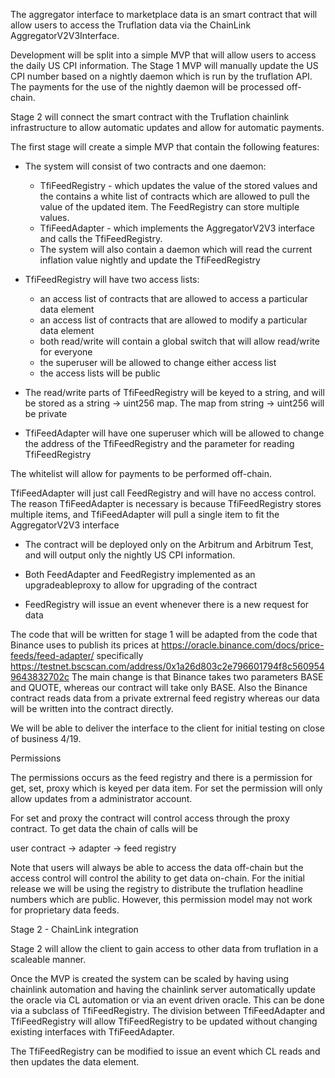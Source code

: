 The aggregator interface to marketplace data is an smart contract that
will allow users to access the Truflation data via the ChainLink
AggregatorV2V3Interface.

Development will be split into a simple MVP that will allow users to
access the daily US CPI information. The Stage 1 MVP will manually
update the US CPI number based on a nightly daemon which is run by the
truflation API.  The payments for the use of the nightly daemon will
be processed off-chain.

Stage 2 will connect the smart contract with the Truflation chainlink
infrastructure to allow automatic updates and allow for automatic
payments.

The first stage will create a simple MVP that contain the
following features:

* The system will consist of two contracts and one daemon:
  * TfiFeedRegistry - which updates the value of the stored values and the
    contains a white list of contracts which are allowed to pull the
    value of the updated item.  The FeedRegistry can store multiple values.
  * TfiFeedAdapter - which implements the AggregatorV2V3 interface and
    calls the TfiFeedRegistry.
  * The system will also contain a daemon which will read the current
    inflation value nightly and update the TfiFeedRegistry

* TfiFeedRegistry will have two access lists:
  * an access list of contracts that are allowed to access a particular
    data element
  * an access list of contracts that are allowed to modify a particular
    data element
  * both read/write will contain a global switch that will allow read/write
    for everyone
  * the superuser will be allowed to change either access list
  * the access lists will be public

* The read/write parts of TfiFeedRegistry will be keyed to a string,
  and will be stored as a string -> uint256 map.  The map from string ->
  uint256 will be private

* TfiFeedAdapter will have one superuser which will be allowed to
  change the address of the TfiFeedRegistry and the parameter for reading
  TfiFeedRegistry

The whitelist will allow for payments to be performed off-chain.

TfiFeedAdapter will just call FeedRegistry and will have no access
control.  The reason TfiFeedAdapter is necessary is because
TfiFeedRegistry stores multiple items, and TfiFeedAdapter will pull
a single item to fit the AggregatorV2V3 interface

* The contract will be deployed only on the Arbitrum and Arbitrum Test,
  and will output only the nightly US CPI information.

* Both FeedAdapter and FeedRegistry implemented as an upgradeableproxy
  to allow for upgrading of the contract

* FeedRegistry will issue an event whenever there is a new request for data

The code that will be written for stage 1 will be adapted from the
  code that Binance uses to publish its prices at
  https://oracle.binance.com/docs/price-feeds/feed-adapter/
  specifically
  https://testnet.bscscan.com/address/0x1a26d803c2e796601794f8c5609549643832702c
The main change is that Binance takes two parameters BASE and QUOTE,
  whereas our contract will take only BASE.  Also the Binance contract
  reads data from a private extrernal feed registry whereas our data
  will be written into the contract directly.

We will be able to deliver the interface to the client for initial
testing on close of business 4/19.

Permissions

The permissions occurs as the feed registry and there is a permission
for get, set, proxy which is keyed per data item.  For set the
permission will only allow updates from a administrator account.

For set and proxy the contract will control access through the proxy
contract.  To get data the chain of calls will be

   user contract -> adapter -> feed registry

Note that users will always be able to access the data off-chain but
the access control will control the ability to get data on-chain.  For
the initial release we will be using the registry to distribute the
truflation headline numbers which are public.  However, this
permission model may not work for proprietary data feeds.

Stage 2 - ChainLink integration

Stage 2 will allow the client to gain access to other data from
truflation in a scaleable manner.

Once the MVP is created the system can be scaled by having using
chainlink automation and having the chainlink server automatically
update the oracle via CL automation or via an event driven oracle.
This can be done via a subclass of TfiFeedRegistry.  The division between
TfiFeedAdapter and TfiFeedRegistry will allow TfiFeedRegistry to be updated
without changing existing interfaces with TfiFeedAdapter.

The TfiFeedRegistry can be modified to issue an event which CL reads
and then updates the data element.
